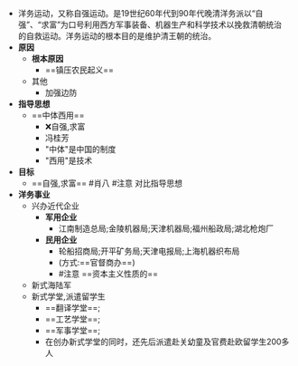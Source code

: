 - 洋务运动，又称自强运动。是19世纪60年代到90年代晚清洋务派以“自强”、“求富”为口号利用西方军事装备、机器生产和科学技术以挽救清朝统治的自救运动。洋务运动的根本目的是维护清王朝的统治。
- **原因**
	- **根本原因**
		- ==镇压农民起义==
	- 其他
		- 加强边防
- **指导思想**
	- ==中体西用==
		- ❌自强,求富
		- 冯桂芳
		- "中体"是中国的制度
		- "西用"是技术
- **目标**
	- ==自强,求富== #肖八 #注意 对比指导思想
- **洋务事业**
	- 兴办近代企业
		- **军用企业**
			- 江南制造总局;金陵机器局;天津机器局;福州船政局;湖北枪炮厂
		- **民用企业**
			- 轮船招商局;开平矿务局;天津电报局;上海机器织布局
			- (方式:==官督商办==)
			- #注意 ==资本主义性质的==
	- 新式海陆军
	- 新式学堂,派遣留学生
		- ==翻译学堂==;
		- ==工艺学堂==;
		- ==军事学堂==;
		- 在创办新式学堂的同时，还先后派遣赴关幼童及官费赴欧留学生200多人
